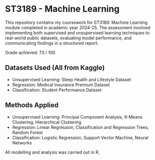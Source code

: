 # ST3189 - Machine Learning

This repository contains my coursework for ST3189: Machine Learning module completed in academic year 2024-25. The assessment involved implementing both supervised and unsupervised learning techniques to real-world public datasets, evaluating model performance, and communicating findings in a structured report. 

Grade achieved: 73 / 100

## Datasets Used (All from Kaggle)
- Unsupervised Learning: Sleep Health and Lifestyle Dataset
- Regression: Medical Insurance Premium Dataset
- Classification: Student Performance Dataset

## Methods Applied
- Unsupervised Learning: Principal Component Analysis, K-Means Clustering, Hierarchical Clustering
- Regression: Linear Regression, Classification and Regression Trees, Random Forest
- Classification: Logistic Regression, Support Vector Machine, Neural Networks

All modelling and analysis was carried out in R.
